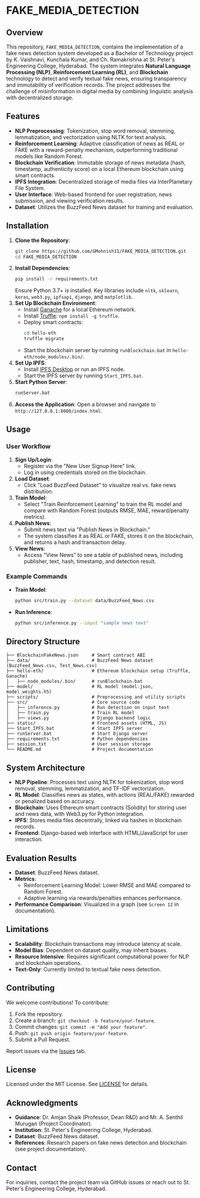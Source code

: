 # FAKE_MEDIA_DETECTION

## Overview
This repository, `FAKE_MEDIA_DETECTION`, contains the implementation of a fake news detection system developed as a Bachelor of Technology project by K. Vaishnavi, Kunchala Kumar, and Ch. Ramakrishna at St. Peter's Engineering College, Hyderabad. The system integrates **Natural Language Processing (NLP)**, **Reinforcement Learning (RL)**, and **Blockchain** technology to detect and verify textual fake news, ensuring transparency and immutability of verification records. The project addresses the challenge of misinformation in digital media by combining linguistic analysis with decentralized storage.

## Features
- **NLP Preprocessing**: Tokenization, stop word removal, stemming, lemmatization, and vectorization using NLTK for text analysis.
- **Reinforcement Learning**: Adaptive classification of news as REAL or FAKE with a reward-penalty mechanism, outperforming traditional models like Random Forest.
- **Blockchain Verification**: Immutable storage of news metadata (hash, timestamp, authenticity score) on a local Ethereum blockchain using smart contracts.
- **IPFS Integration**: Decentralized storage of media files via InterPlanetary File System.
- **User Interface**: Web-based frontend for user registration, news submission, and viewing verification results.
- **Dataset**: Utilizes the BuzzFeed News dataset for training and evaluation.

## Installation
1. **Clone the Repository**:
   ```bash
   git clone https://github.com/GMohnish11/FAKE_MEDIA_DETECTION.git
   cd FAKE_MEDIA_DETECTION
   ```
2. **Install Dependencies**:
   ```bash
   pip install -r requirements.txt
   ```
   Ensure Python 3.7+ is installed. Key libraries include `nltk`, `sklearn`, `keras`, `web3.py`, `ipfsapi`, `django`, and `matplotlib`.
3. **Set Up Blockchain Environment**:
   - Install [Ganache](https://trufflesuite.com/ganache/) for a local Ethereum network.
   - Install [Truffle](https://trufflesuite.com/docs/truffle/getting-started/installation/): `npm install -g truffle`.
   - Deploy smart contracts:
     ```bash
     cd hello-eth
     truffle migrate
     ```
   - Start the blockchain server by running `runBlockchain.bat` in `hello-eth/node_modules/.bin/`.
4. **Set Up IPFS**:
   - Install [IPFS Desktop](https://ipfs.io/#install) or run an IPFS node.
   - Start the IPFS server by running `Start_IPFS.bat`.
5. **Start Python Server**:
   ```bash
   runServer.bat
   ```
6. **Access the Application**:
   Open a browser and navigate to `http://127.0.0.1:8000/index.html`.

## Usage
### User Workflow
1. **Sign Up/Login**:
   - Register via the "New User Signup Here" link.
   - Log in using credentials stored on the blockchain.
2. **Load Dataset**:
   - Click "Load BuzzFeed Dataset" to visualize real vs. fake news distribution.
3. **Train Model**:
   - Select "Train Reinforcement Learning" to train the RL model and compare with Random Forest (outputs RMSE, MAE, reward/penalty metrics).
4. **Publish News**:
   - Submit news text via "Publish News in Blockchain."
   - The system classifies it as REAL or FAKE, stores it on the blockchain, and returns a hash and transaction delay.
5. **View News**:
   - Access "View News" to see a table of published news, including publisher, text, hash, timestamp, and detection result.

### Example Commands
- **Train Model**:
  ```bash
  python src/train.py --dataset data/BuzzFeed_News.csv
  ```
- **Run Inference**:
  ```bash
  python src/inference.py --input "sample news text"
  ```

## Directory Structure
```
├── BlockchainFakeNews.json     # Smart contract ABI
├── data/                       # BuzzFeed News dataset (BuzzFeed_News.csv, Test_News.csv)
├── hello-eth/                  # Ethereum blockchain setup (Truffle, Ganache)
│   ├── node_modules/.bin/      # runBlockchain.bat
├── model/                      # RL model (model.json, model_weights.h5)
├── scripts/                    # Preprocessing and utility scripts
├── src/                        # Core source code
│   ├── inference.py            # Run detection on input text
│   ├── train.py                # Train RL model
│   ├── views.py                # Django backend logic
├── static/                     # Frontend assets (HTML, JS)
├── Start_IPFS.bat              # Start IPFS server
├── runServer.bat               # Start Django server
├── requirements.txt            # Python dependencies
├── session.txt                 # User session storage
└── README.md                   # Project documentation
```

## System Architecture
- **NLP Pipeline**: Processes text using NLTK for tokenization, stop word removal, stemming, lemmatization, and TF-IDF vectorization.
- **RL Model**: Classifies news as states, with actions (REAL/FAKE) rewarded or penalized based on accuracy.
- **Blockchain**: Uses Ethereum smart contracts (Solidity) for storing user and news data, with Web3.py for Python integration.
- **IPFS**: Stores media files decentrally, linked via hashes in blockchain records.
- **Frontend**: Django-based web interface with HTML/JavaScript for user interaction.

## Evaluation Results
- **Dataset**: BuzzFeed News dataset.
- **Metrics**:
  - Reinforcement Learning Model: Lower RMSE and MAE compared to Random Forest.
  - Adaptive learning via rewards/penalties enhances performance.
- **Performance Comparison**: Visualized in a graph (see `Screen 12` in documentation).

## Limitations
- **Scalability**: Blockchain transactions may introduce latency at scale.
- **Model Bias**: Dependent on dataset quality, may inherit biases.
- **Resource Intensive**: Requires significant computational power for NLP and blockchain operations.
- **Text-Only**: Currently limited to textual fake news detection.

## Contributing
We welcome contributions! To contribute:
1. Fork the repository.
2. Create a branch: `git checkout -b feature/your-feature`.
3. Commit changes: `git commit -m "Add your feature"`.
4. Push: `git push origin feature/your-feature`.
5. Submit a Pull Request.

Report issues via the [Issues](https://github.com/GMohnish11/FAKE_MEDIA_DETECTION/issues) tab.

## License
Licensed under the MIT License. See [LICENSE](LICENSE) for details.

## Acknowledgments
- **Guidance**: Dr. Amjan Shaik (Professor, Dean R&D) and Mr. A. Senthil Murugan (Project Coordinator).
- **Institution**: St. Peter's Engineering College, Hyderabad.
- **Dataset**: BuzzFeed News dataset.
- **References**: Research papers on fake news detection and blockchain (see project documentation).

## Contact
For inquiries, contact the project team via GitHub issues or reach out to St. Peter's Engineering College, Hyderabad.